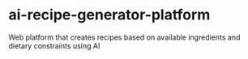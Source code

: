 # ai-recipe-generator-platform
Web platform that creates recipes based on available ingredients and dietary constraints using AI
